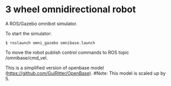 3 wheel omnidirectional robot 
==============================

A ROS/Gazebo omnibot simulator.

To start the simulator:

	$ roslaunch omni_gazebo omnibase.launch

To move the robot publish control commands to ROS topic /omnibase/cmd_vel.

This is a simplified version of openbase model (https://github.com/GuiRitter/OpenBase).
#Note: This model is scaled up by 5.

